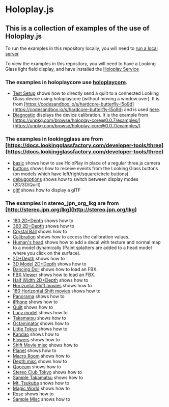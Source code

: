 # Holoplay.js
## This is a collection of examples of the use of Holoplay.js

To run the examples in this repository locally, you will need to [run a local server](https://docs.lookingglassfactory.com/developer-tools/three/localserver)

To view the examples in this repository, you will need to have a Looking Glass light field display, and have installed the [Holoplay Service](https://docs.lookingglassfactory.com/getting-started/holoplay-service#holoplay-service)

### The examples in holoplaycore use [holoplaycore](https://unpkg.com/browse/holoplay-core@0.0.7).
- [Test Setup](holoplaycore/senddirect/index.html) shows how to directly send a quilt to a connected Looking Glass device using holoplaycore (without moving a window over). It is from [https://codesandbox.io/s/hardcore-butterfly-l5o9d](https://codesandbox.io/s/hardcore-butterfly-l5o9d) and is used [here](https://docs.lookingglassfactory.com/getting-started/portrait#test-your-setup).
- [Diagnostic](holoplaycore/diagnostic/index.html) displays the device calibration. It is the example from [https://unpkg.com/browse/holoplay-core@0.0.7/examples/](https://unpkg.com/browse/holoplay-core@0.0.7/examples/)

### The examples in lookingglass are from [https://docs.lookingglassfactory.com/developer-tools/three](https://docs.lookingglassfactory.com/developer-tools/three)
- [basic](lookingglass/examples/basic) shows how to use HoloPlay in place of a regular three.js camera
- [buttons](lookingglass/examples/buttons) shows how to receive events from the Looking Glass buttons (on models which have left/right/square/circle buttons)
- [debugoptions](lookingglass/examples/debugobptions) shows how to switch between display modes (2D/3D/Quilt)
- [gltf](lookingglass/examples/gltf) shows how to display a glTF

### The examples in stereo_jpn_org_lkg are from [http://stereo.jpn.org/lkg](http://stereo.jpn.org/lkg)

- [180 2D+Depth](stereo_jpn_org_lkg/180/180e.html) shows how to
- [360 2D+Depth](stereo_jpn_org_lkg/360/360e.html) shows how to
- [Crystal Ball](stereo_jpn_org_lkg/ball/ball.html) shows how to
- [Calibration](stereo_jpn_org_lkg/carib/index.html) shows how to access the calibration values.
- [Human's head](stereo_jpn_org_lkg/decals/decals.html) shows how to add a decal with texture and normal map to a model dynamically (Paint splatters are added to a head model where you click on the surface).
- [2D+Depth](stereo_jpn_org_lkg/depth/depthe.html) shows how to
- [3D Model 2D+Depth](stereo_jpn_org_lkg/depth3d/depth3de.html) shows how to
- [Dancing Doll](stereo_jpn_org_lkg/fbx/fbx.html) shows how to load an FBX.
- [FBX Viewer](stereo_jpn_org_lkg/fbxviewer/fbxviewer.html) shows how to load an FBX.
- [Half Width 2D+Depth](stereo_jpn_org_lkg/hwdepth/depthe.html) shows how to
- [Horizontal Shift movies](stereo_jpn_org_lkg/ido/idoe.html) shows how to
- [180 Horizontal Shift movies](stereo_jpn_org_lkg/id180/id180e.html) shows how to
- [Panorama](stereo_jpn_org_lkg/pano/pano.html) shows how to
- [iPhone](stereo_jpn_org_lkg/portrait/portraite.html) shows how to
- [Quilt](stereo_jpn_org_lkg/quilt/Quilte.html) shows how to
- [Lucy model](stereo_jpn_org_lkg/refraction/refraction.html) shows how to
- [Takamatsu](stereo_jpn_org_lkg/takamatsu/takamatsue.html) shows how to
- [Octaminator](stereo_jpn_org_lkg/tako/assimp.html) shows how to
- [Little Tokyo](stereo_jpn_org_lkg/tokyo/tokyo.html) shows how to
- [Kandao](stereo_jpn_org_lkg/sample/360/index.html) shows how to
- [Flowers](stereo_jpn_org_lkg/flower/flower.html) shows how to
- [Shift Movie misc](stereo_jpn_org_lkg/sample/ido/index.html) shows how to
- [Planet](stereo_jpn_org_lkg/sample/littlep/index.html) shows how to
- [Macro Room](stereo_jpn_org_lkg/sample/macro/index.html) shows how to
- [Depth misc](stereo_jpn_org_lkg/sample/misc/misc.html) shows how to
- [Qoocam](stereo_jpn_org_lkg/sample/qoocam/index.html) shows how to
- [Stereo Club Tokyo](stereo_jpn_org_lkg/sample/sct/index.html) shows how to
- [Sample Takamatsu](stereo_jpn_org_lkg/sample/takamatsu/index.html) shows how to
- [Mt. Tsukuba](stereo_jpn_org_lkg/sample/tsukuba/index.html) shows how to
- [Magic World](stereo_jpn_org_lkg/sample/magic.html) shows how to
- [Rose](stereo_jpn_org_lkg/sample/movie.html) shows how to
- [Sample Misc](stereo_jpn_org_lkg/sample/sshow.html) shows how to
